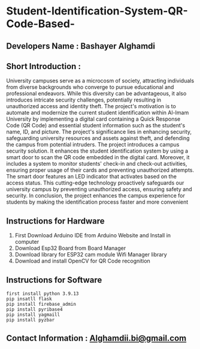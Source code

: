 # Student-Identification-System-QR-Code-Based-

## Developers Name :  Bashayer Alghamdi

## Short Introduction : 

University campuses serve as a microcosm of society, attracting individuals from diverse backgrounds who converge to pursue educational and professional endeavors. While this diversity can be advantageous, it also introduces intricate security challenges, potentially resulting in unauthorized access and identity theft. The project's motivation is to automate and modernize the current student identification within Al-Imam University by implementing a digital card containing a Quick Response Code (QR Code) and essential student information such as the student's name, ID, and picture. The project's significance lies in enhancing security, safeguarding university resources and assets against theft, and defending the campus from potential intruders. The project introduces a campus security solution. It enhances the student identification system by using a smart door to scan the QR code embedded in the digital card.
Moreover, it includes a system to monitor students' check-in and check-out activities, ensuring proper usage of their cards and preventing unauthorized attempts. The smart door features an LED indicator that activates based on the access status. This cutting-edge technology proactively safeguards our university campus by preventing unauthorized access, ensuring safety and security. In conclusion, the project enhances the campus experience for students by making the identification process faster and more convenient

## Instructions for Hardware

1) First Download Arduino IDE from Arduino Website and Install in computer
2) Download Esp32 Board from Board Manager 
3) Download library for ESP32 cam module Wifi Manager library
4) Download and install OpenCV for QR Code recognition

## Instructions for Software 
```
first install python 3.9.13
pip insatll flask
pip install firebase_admin
pip install pyribase4
pip install yagmaill
pip install pyzbar
```



## Contact Information  :  Alghamdii.bi@gmail.com 

